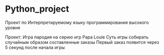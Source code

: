 # Python_project
Проект по Интерпретируемому языку программирования высокого уровня

Проект: Игра пародия на серию игр Papa Louie
Суть игры собирать случайным образом составленные заказы
Первый заказ появится через 5 секунд после начала игры
